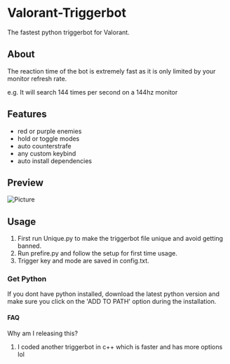 # Valorant-Triggerbot
The fastest python triggerbot for Valorant.

## About
The reaction time of the bot is extremely fast as it is only limited by your monitor refresh rate.

e.g. It will search 144 times per second on a 144hz monitor

## Features
- red or purple enemies
- hold or toggle modes
- auto counterstrafe
- any custom keybind
- auto install dependencies

## Preview
![Picture](https://i.ibb.co/N9cGj7J/preview.png)

## Usage
1. First run Unique.py to make the triggerbot file unique and avoid getting banned.
1. Run prefire.py and follow the setup for first time usage.
2. Trigger key and mode are saved in config.txt.

### Get Python
If you dont have python installed, download the latest python version
and make sure you click on the 'ADD TO PATH' option during
the installation.

#### FAQ
Why am I releasing this?

1. I coded another triggerbot in c++ which is faster and has more options lol

